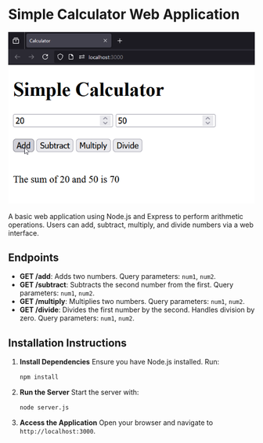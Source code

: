 # Simple Calculator Web Application

![Working Screenshot of the Project](./working-screenshot.png)

A basic web application using Node.js and Express to perform arithmetic operations. Users can add, subtract, multiply, and divide numbers via a web interface.

## Endpoints

- **GET /add**: Adds two numbers. Query parameters: `num1`, `num2`.
- **GET /subtract**: Subtracts the second number from the first. Query parameters: `num1`, `num2`.
- **GET /multiply**: Multiplies two numbers. Query parameters: `num1`, `num2`.
- **GET /divide**: Divides the first number by the second. Handles division by zero. Query parameters: `num1`, `num2`.

## Installation Instructions

1. **Install Dependencies**
   Ensure you have Node.js installed. Run:

   ```bash
   npm install
   ```

2. **Run the Server**
   Start the server with:

   ```bash
   node server.js
   ```

3. **Access the Application**
   Open your browser and navigate to `http://localhost:3000`.
